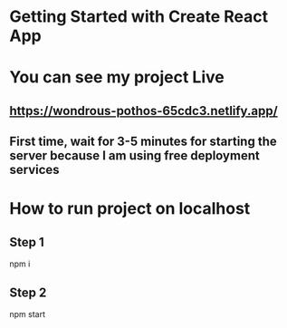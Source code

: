 # Getting Started with Create React App

# You can see my project Live 
## https://wondrous-pothos-65cdc3.netlify.app/
## First time, wait for 3-5 minutes for starting the server because I am using free deployment services

# How to run project on localhost

## Step 1
npm i

## Step 2
npm start
